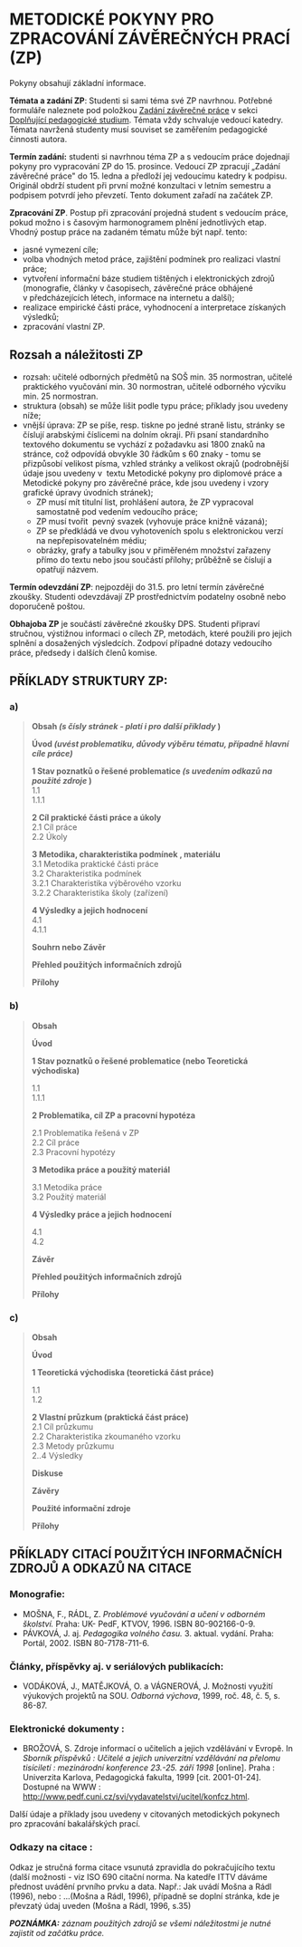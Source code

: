 # METODICKÉ POKYNY PRO ZPRACOVÁNÍ ZÁVĚREČNÝCH PRACÍ (ZP)

Pokyny obsahují základní informace.

**Témata a zadání ZP**: Studenti si sami téma své ZP navrhnou. Potřebné
formuláře naleznete pod položkou [Zadání závěrečné práce](?menu=230) v
sekci [Doplňující pedagogické studium](?menu=162). Témata vždy schvaluje
vedoucí katedry. Témata navržená studenty musí souviset se zaměřením
pedagogické činnosti autora.

**Termín zadání:** studenti si navrhnou téma ZP a s vedoucím práce
dojednají pokyny pro vypracování ZP do 15. prosince. Vedoucí ZP zpracují
„Zadání závěrečné práce" do 15. ledna a předloží jej vedoucímu katedry
k podpisu. Originál obdrží student při první možné konzultaci v letním
semestru a podpisem potvrdí jeho převzetí. Tento dokument zařadí na
začátek ZP.

**Zpracování ZP**. Postup při zpracování projedná student s vedoucím
práce, pokud možno i s časovým harmonogramem plnění jednotlivých etap.
Vhodný postup práce na zadaném tématu může být např. tento:

-   jasné vymezení cíle;
-   volba vhodných metod práce, zajištění podmínek pro realizaci vlastní
    práce;
-   vytvoření informační báze studiem tištěných i elektronických zdrojů
    (monografie, články v časopisech, závěrečné práce obhájené
    v předcházejících létech, informace na internetu a další);
-   realizace empirické části práce, vyhodnocení a interpretace
    získaných výsledků;
-   zpracování vlastní ZP.

## Rozsah a náležitosti ZP

-   rozsah: učitelé odborných předmětů na SOŠ min. 35 normostran,
    učitelé praktického vyučování min. 30 normostran, učitelé odborného
    výcviku min. 25 normostran.
-   struktura (obsah) se může lišit podle typu práce; příklady jsou
    uvedeny níže;
-   vnější úprava: ZP se píše, resp. tiskne po jedné straně listu,
    stránky se číslují arabskými číslicemi na dolním okraji. Při psaní
    standardního textového dokumentu se vychází z požadavku asi 1800
    znaků na stránce, což odpovídá obvykle 30 řádkům s 60 znaky - tomu
    se přizpůsobí velikost písma, vzhled stránky a velikost okrajů
    (podrobnější údaje jsou uvedeny v  textu Metodické pokyny pro
    diplomové práce a Metodické pokyny pro závěrečné práce, kde jsou
    uvedeny i vzory grafické úpravy úvodních stránek);
    -   ZP musí mít titulní list, prohlášení autora, že ZP vypracoval
        samostatně pod vedením vedoucího práce;
    -   ZP musí tvořit  pevný svazek (vyhovuje práce knižně vázaná);
    -   ZP se předkládá ve dvou vyhotoveních spolu s elektronickou verzí
        na nepřepisovatelném médiu;
    -   obrázky, grafy a tabulky jsou v přiměřeném množství zařazeny
        přímo do textu nebo jsou součástí přílohy; průběžně se číslují a
        opatřují názvem.

**Termín odevzdání ZP**: nejpozději do 31.5. pro letní termín závěrečné
zkoušky. Studenti odevzdávají ZP prostřednictvím podatelny osobně nebo
doporučeně poštou.

**Obhajoba ZP** je součástí závěrečné zkoušky DPS. Studenti připraví
stručnou, výstižnou informaci o cílech ZP, metodách, které použili pro
jejich splnění a dosažených výsledcích. Zodpoví případné dotazy
vedoucího práce, předsedy i dalších členů komise.

## PŘÍKLADY STRUKTURY ZP:

### a)

> **Obsah *(s čísly stránek - platí i pro další příklady* )**
>
> **Úvod *(uvést problematiku, důvody výběru tématu, případně hlavní
> cíle práce)***
>
> **1 Stav poznatků o řešené problematice *(s uvedením odkazů na použité
> zdroje* )**\
> 1.1\
> 1.1.1
>
> **2 Cíl praktické části práce a úkoly**\
> 2.1 Cíl práce\
> 2.2 Úkoly
>
> **3 Metodika, charakteristika podmínek , materiálu**\
> 3.1 Metodika praktické části práce\
> 3.2 Charakteristika podmínek\
> 3.2.1 Charakteristika výběrového vzorku\
> 3.2.2 Charakteristika školy (zařízení)
>
> **4 Výsledky a jejich hodnocení**\
> 4.1\
> 4.1.1
>
> **Souhrn nebo Závěr**
>
> **Přehled použitých informačních zdrojů**
>
> **Přílohy**

### b)

> **Obsah**
>
> **Úvod**
>
> **1 Stav poznatků o řešené problematice (nebo Teoretická východiska)**
>
> 1.1\
> 1.1.1
>
> **2 Problematika, cíl ZP a pracovní hypotéza**
>
> 2.1 Problematika řešená v ZP\
> 2.2 Cíl práce\
> 2.3 Pracovní hypotézy
>
> **3 Metodika práce a použitý materiál**
>
> 3.1 Metodika práce\
> 3.2 Použitý materiál
>
> **4 Výsledky práce a jejich hodnocení**
>
> 4.1\
> 4.2
>
> **Závěr**
>
> **Přehled použitých informačních zdrojů**
>
> **Přílohy**

### c)

> **Obsah**
>
> **Úvod**
>
> **1 Teoretická východiska (teoretická část práce)**
>
> 1.1\
> 1.2
>
> **2 Vlastní průzkum (praktická část práce)**\
> 2.1 Cíl průzkumu\
> 2.2 Charakteristika zkoumaného vzorku\
> 2.3 Metody průzkumu\
> 2..4 Výsledky
>
> **Diskuse**
>
> **Závěry**
>
> **Použité informační zdroje**
>
> **Přílohy**

## PŘÍKLADY CITACÍ POUŽITÝCH INFORMAČNÍCH ZDROJŮ A ODKAZŮ NA CITACE

### Monografie:

-   MOŠNA, F., RÁDL, Z. *Problémové vyučování a učení v odborném
    školství.* Praha: UK- PedF, KTVOV, 1996. ISBN 80-902166-0-9.
-   PÁVKOVÁ, J. aj. *Pedagogika volného času.* 3. aktual. vydání. Praha:
    Portál, 2002. ISBN 80-7178-711-6.

### Články, příspěvky aj. v seriálových publikacích:

-   VODÁKOVÁ, J., MATĚJKOVÁ, O. a VÁGNEROVÁ, J. Možnosti využití
    výukových projektů na SOU. *Odborná výchova*, 1999, roč. 48, č.
    5, s. 86-87.

### Elektronické dokumenty :

-   BROŽOVÁ, S. Zdroje informací o učitelích a jejich vzdělávání
    v Evropě. In *Sborník příspěvků : Učitelé a jejich univerzitní
    vzdělávání na přelomu tisíciletí : mezinárodní konference 23.-25.
    září 1998* \[online\]. Praha : Univerzita Karlova, Pedagogická
    fakulta, 1999 \[cit. 2001-01-24\]. Dostupné na WWW :
    http://www.pedf.cuni.cz/svi/vydavatelstvi/ucitel/konfcz.html.

Další údaje a příklady jsou uvedeny v citovaných metodických pokynech
pro zpracování bakalářských prací.

### Odkazy na citace :

Odkaz je stručná forma citace vsunutá zpravidla do pokračujícího textu
(další možnosti - viz ISO 690 citační norma. Na katedře ITTV dáváme
přednost uvádění prvního prvku a data. Např.: Jak uvádí Mošna a Rádl
(1996), nebo : ...(Mošna a Rádl, 1996), případně se doplní stránka, kde
je převzatý údaj uveden (Mošna a Rádl, 1996, s.35)

***POZNÁMKA:** záznam použitých zdrojů se všemi náležitostmi je nutné
zajistit od začátku práce.*
